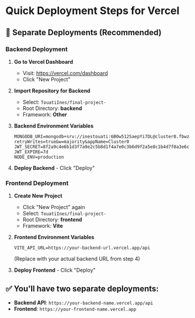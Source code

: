 # Quick Deployment Steps for Vercel

## 🚀 Separate Deployments (Recommended)

### Backend Deployment

1. **Go to Vercel Dashboard**
   - Visit: https://vercel.com/dashboard
   - Click "New Project"

2. **Import Repository for Backend**
   - Select: `TouatiInes/final-project-`
   - Root Directory: **backend**
   - Framework: **Other**

3. **Backend Environment Variables**
   ```
   MONGODB_URI=mongodb+srv://inestouati:6B0w512SaepYi7DL@cluster0.fbwzn0u.mongodb.net/?retryWrites=true&w=majority&appName=Cluster0
   JWT_SECRET=8f2a9c4e6b1d3f7a9e2c5b8d1f4a7e0c3b6d9f2a5e8c1b4d7f0a3e6c9b2d5f8a1e4c7b0d3f6a9e2c5b8d1f4a7e0c3b6d9f2a5e8c1b4d7f0a3e6c9b2d5f8a
   JWT_EXPIRE=7d
   NODE_ENV=production
   ```

4. **Deploy Backend** - Click "Deploy"

### Frontend Deployment

1. **Create New Project**
   - Click "New Project" again
   - Select: `TouatiInes/final-project-`
   - Root Directory: **frontend**
   - Framework: **Vite**

2. **Frontend Environment Variables**
   ```
   VITE_API_URL=https://your-backend-url.vercel.app/api
   ```
   (Replace with your actual backend URL from step 4)

3. **Deploy Frontend** - Click "Deploy"

## ✅ You'll have two separate deployments:
- **Backend API**: `https://your-backend-name.vercel.app/api`
- **Frontend**: `https://your-frontend-name.vercel.app`
